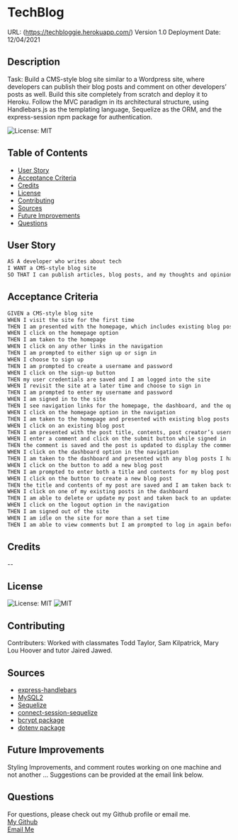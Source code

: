 # TechBlog
URL: (https://techbloggie.herokuapp.com/)
Version 1.0
Deployment Date: 12/04/2021

## Description  
Task: Build a CMS-style blog site similar to a Wordpress site, where developers can publish their blog posts and comment on other developers’ posts as well. Build this site completely from scratch and deploy it to Heroku. Follow the MVC paradigm in its architectural structure, using Handlebars.js as the templating language, Sequelize as the ORM, and the express-session npm package for authentication.

![License: MIT](https://img.shields.io/badge/License-MIT-yellow.svg)
 
## Table of Contents
- [User Story](#user-story)
- [Acceptance Criteria](#acceptance-criteria)
- [Credits](#credits)
- [License](#license)
- [Contributing](#contributing)
- [Sources](#sources)
- [Future Improvements](#future-improvements)
- [Questions](#questions)

## User Story
```md
AS A developer who writes about tech
I WANT a CMS-style blog site
SO THAT I can publish articles, blog posts, and my thoughts and opinions
```

## Acceptance Criteria
```md
GIVEN a CMS-style blog site
WHEN I visit the site for the first time
THEN I am presented with the homepage, which includes existing blog posts if any have been posted; navigation links for the homepage and the dashboard; and the option to log in
WHEN I click on the homepage option
THEN I am taken to the homepage
WHEN I click on any other links in the navigation
THEN I am prompted to either sign up or sign in
WHEN I choose to sign up
THEN I am prompted to create a username and password
WHEN I click on the sign-up button
THEN my user credentials are saved and I am logged into the site
WHEN I revisit the site at a later time and choose to sign in
THEN I am prompted to enter my username and password
WHEN I am signed in to the site
THEN I see navigation links for the homepage, the dashboard, and the option to log out
WHEN I click on the homepage option in the navigation
THEN I am taken to the homepage and presented with existing blog posts that include the post title and the date created
WHEN I click on an existing blog post
THEN I am presented with the post title, contents, post creator’s username, and date created for that post and have the option to leave a comment
WHEN I enter a comment and click on the submit button while signed in
THEN the comment is saved and the post is updated to display the comment, the comment creator’s username, and the date created
WHEN I click on the dashboard option in the navigation
THEN I am taken to the dashboard and presented with any blog posts I have already created and the option to add a new blog post
WHEN I click on the button to add a new blog post
THEN I am prompted to enter both a title and contents for my blog post
WHEN I click on the button to create a new blog post
THEN the title and contents of my post are saved and I am taken back to an updated dashboard with my new blog post
WHEN I click on one of my existing posts in the dashboard
THEN I am able to delete or update my post and taken back to an updated dashboard
WHEN I click on the logout option in the navigation
THEN I am signed out of the site
WHEN I am idle on the site for more than a set time
THEN I am able to view comments but I am prompted to log in again before I can add, update, or delete comments
```

## Credits
--
    
## License 
![License: MIT](https://img.shields.io/badge/License-MIT-yellow.svg)
![MIT](https://opensource.org/licenses/MIT)  
    
      
## Contributing
 Contributers: Worked with classmates Todd Taylor, Sam Kilpatrick, Mary Lou Hoover and tutor Jaired Jawed. 

## Sources
- [express-handlebars](https://www.npmjs.com/package/)
- [MySQL2](https://www.npmjs.com/package/mysql2)
- [Sequelize](https://sequelize.org/)
- [connect-session-sequelize](https://www.npmjs.com/package/connect-session-sequelize) 
- [bcrypt package](https://www.npmjs.com/package/bcrypt)
- [dotenv package](https://www.npmjs.com/package/dotenv)

## Future Improvements
Styling Improvements, and comment routes working on one machine and not another ...
 Suggestions can be provided at the email link below. 

  ## Questions
  For questions, please check out my Github profile or email me.  
[My Github](https://www.github.com/jones406)  
[Email Me](mailto:brookejones406@gmail.com)  